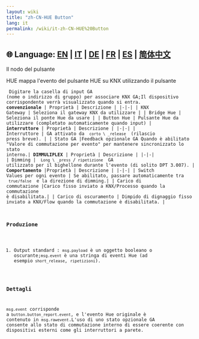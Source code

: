 ```yaml
---
layout: wiki
title: "zh-CN-HUE Button"
lang: it
permalink: /wiki/it-zh-CN-HUE%20Button
---
```

🌐 Language: [EN](https://supergiovane.github.io/node-red-contrib-knx-ultimate/wiki/HUE%20Button) | [IT](https://supergiovane.github.io/node-red-contrib-knx-ultimate/wiki/it-HUE%20Button) | [DE](https://supergiovane.github.io/node-red-contrib-knx-ultimate/wiki/de-HUE%20Button) | [FR](https://supergiovane.github.io/node-red-contrib-knx-ultimate/wiki/fr-HUE%20Button) | [ES](https://supergiovane.github.io/node-red-contrib-knx-ultimate/wiki/es-HUE%20Button) | [简体中文](https://supergiovane.github.io/node-red-contrib-knx-ultimate/wiki/zh-CN-HUE%20Button)
---
Il nodo del pulsante <p> HUE mappa l'evento del pulsante HUE su KNX utilizzando il pulsante <code> </p>
Digitare la casella di input GA (nome o indirizzo di gruppo) per associare KNX GA;Il dispositivo corrispondente verrà visualizzato quando si entra.
**convenzionale**
| Proprietà | Descrizione |
|-|-|
| KNX Gateway | Seleziona il gateway KNX da utilizzare |
| Bridge Hue | Seleziona il ponte Hue da usare |
| Button Hue | Pulsante Hue da utilizzare (completato automaticamente quando input) |
**interruttore**
| Proprietà | Descrizione |
|-|-|
| Interruttore | GA attivato da <code> corto \ _release </code> (rilascio press breve). |
| Stato GA |Feedback opzionale GA Quando è abilitato "Valore di commutazione per evento" per mantenere sincronizzato lo stato interno.|
**DIMMULIPLEX**
| Proprietà | Descrizione |
|-|-|
| Dimming | <code> Long \ _press </code>/<code> ripetizione </code> GA utilizzato per il bighellone durante l'evento (di solito DPT 3.007). |
**Comportamento**
|Proprietà | Descrizione |
|-|-|
| Switch Values ​​per ogni evento | Se abilitato, passare automaticamente tra <code> true/false </code> e la direzione di dimming.|
| Carico di commutazione |Carico fisso inviato a KNX/Processo quando la commutazione è disabilitata.|
| Carico di oscuramento | Dimpido di dignaggio fisso inviato a KNX/Flow quando la commutazione è disabilitata. |
### Produzione
1. Output standard
: `msg.payload` è un oggetto booleano o oscurante;`msg.event` è una stringa di eventi Hue (ad esempio` short_release`, `ripetizioni`).
### Dettagli
`msg.event` corrisponde a` button.button_report.event`, e l'evento Hue originale è contenuto in `msg.rawevent`.L'uso di uno stato opzionale GA consente allo stato di commutazione interno di essere coerente con dispositivi esterni come gli interruttori a parete.
